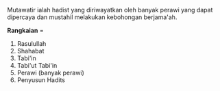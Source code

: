 Mutawatir ialah hadist yang diriwayatkan oleh banyak perawi yang dapat dipercaya dan mustahil melakukan kebohongan berjama'ah.

**Rangkaian** =

1.  Rasulullah
2.  Shahabat
3.  Tabi'in
4.  Tabi'ut Tabi'in
5.  Perawi (banyak perawi)
6.  Penyusun Hadits
